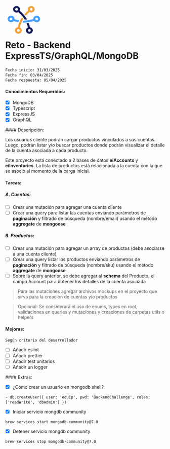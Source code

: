 <img src="./logo.png" alt="Project Logo or Image" width="120" height="100" style="margin-bottom: -30px">

# Reto - Backend ExpressTS/GraphQL/MongoDB

```
Fecha inicio: 31/03/2025
Fecha fin: 03/04/2025
Fecha respuesta: 05/04/2025
```

#### Conocimientos Requeridos:

- [x] MongoDB
- [x] Typescript
- [x] ExpressJS
- [x] GraphQL

#### Descripción:

Los usuarios cliente podrán cargar productos vinculados a sus cuentas. Luego, podrán listar y/o buscar productos donde podrán visualizar el detalle de la cuenta asociada a cada producto.

Este proyecto está conectado a 2 bases de datos **eiAccounts** y **eiInventories**. La lista de productos está relacionada a la cuenta con la que se asoció al momento de la carga inicial.

#### Tareas:

##### A. Cuentas:

- [ ] Crear una mutación para agregar una cuenta cliente
- [ ] Crear una query para listar las cuentas enviando parámetros de **paginación** y filtrado de búsqueda (nombre/email) usando el método **aggregate** de **mongoose**

##### B. Productos:

- [ ] Crear una mutación para agregar un array de productos (debe asociarse a una cuenta cliente)
- [ ] Crear una query listar los productos enviando parámetros de **paginación** y filtrado de búsqueda (nombre/sku) usando el método **aggregate** de **mongoose**
- [ ] Sobre la query anterior, se debe agregar al **schema** del Producto, el campo Account para obtener los detalles de la cuenta asociada

> Para las mutaciones agregar archivos mockups en el proyecto que sirva para la creación de cuentas y/o productos

> Opcional: Se considerará el uso de enums, types en root, validaciones en queries y mutaciones y creaciones de carpetas utils o helpers

#### Mejoras:

```
Según criterio del desarrollador
```

- [ ] Añadir eslint
- [ ] Añadir prettier
- [ ] Añadir test unitarios
- [ ] Añadir un logger

#### Extras:

- [x] ¿Cómo crear un usuario en mongodb shell?

```
~ db.createUser({ user: 'equip', pwd: 'BackendChallenge', roles: ['readWrite', 'dbAdmin'] })
```

- [x] Iniciar servicio mongdb community

```
brew services start mongodb-community@7.0
```

- [x] Detener servicio mongdb community

```
brew services stop mongodb-community@7.0
```
